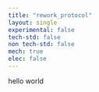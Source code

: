 ```yaml
---
title: "rework_protocol"
layout: single
experimental: false
tech-std: false
non tech-std: false
mech: true
elec: false
---
```


hello world
